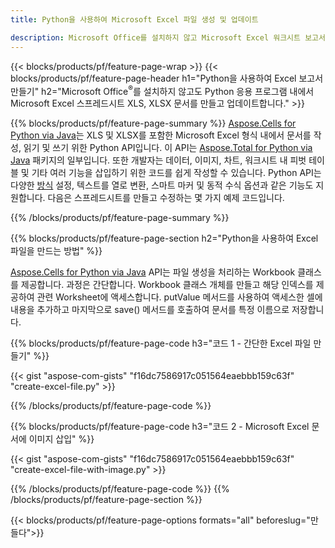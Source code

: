 ```yaml
---
title: Python을 사용하여 Microsoft Excel 파일 생성 및 업데이트 

description: Microsoft Office를 설치하지 않고 Microsoft Excel 워크시트 보고서 만들기 
---
```


{{< blocks/products/pf/feature-page-wrap >}}
{{< blocks/products/pf/feature-page-header h1="Python을 사용하여 Excel 보고서 만들기" h2="Microsoft Office<sup>&reg;</sup>를 설치하지 않고도 Python 응용 프로그램 내에서 Microsoft Excel 스프레드시트 XLS, XLSX 문서를 만들고 업데이트합니다." >}}

{{% blocks/products/pf/feature-page-summary %}}
[Aspose.Cells for Python via Java](https://products.aspose.com/cells/python-java/)는 XLS 및 XLSX를 포함한 Microsoft Excel 형식 내에서 문서를 작성, 읽기 및 쓰기 위한 Python API입니다. 이 API는 [Aspose.Total for Python via Java](https://products.aspose.com/total/python-java/) 패키지의 일부입니다. 또한 개발자는 데이터, 이미지, 차트, 워크시트 내 피벗 테이블 및 기타 여러 기능을 삽입하기 위한 코드를 쉽게 작성할 수 있습니다. Python API는 다양한 [방식](https://docs.aspose.com/cells/python-java/supported-formula-functions/) 설정, 텍스트를 열로 변환, 스마트 마커 및 동적 수식 옵션과 같은 기능도 지원합니다. 다음은 스프레드시트를 만들고 수정하는 몇 가지 예제 코드입니다.

{{% /blocks/products/pf/feature-page-summary  %}}

{{% blocks/products/pf/feature-page-section  h2="Python을 사용하여 Excel 파일을 만드는 방법" %}}

[Aspose.Cells for Python via Java](https://products.aspose.com/cells/python-java/) API는 파일 생성을 처리하는 Workbook 클래스를 제공합니다. 과정은 간단합니다. Workbook 클래스 개체를 만들고 해당 인덱스를 제공하여 관련 Worksheet에 액세스합니다. putValue 메서드를 사용하여 액세스한 셀에 내용을 추가하고 마지막으로 save() 메서드를 호출하여 문서를 특정 이름으로 저장합니다.

{{% blocks/products/pf/feature-page-code h3="코드 1 - 간단한 Excel 파일 만들기" %}}

{{< gist "aspose-com-gists" "f16dc7586917c051564eaebbb159c63f" "create-excel-file.py" >}}

{{% /blocks/products/pf/feature-page-code  %}}

{{% blocks/products/pf/feature-page-code h3="코드 2 - Microsoft Excel 문서에 이미지 삽입" %}}

{{< gist "aspose-com-gists" "f16dc7586917c051564eaebbb159c63f" "create-excel-file-with-image.py" >}}

{{% /blocks/products/pf/feature-page-code  %}}
{{% /blocks/products/pf/feature-page-section %}}

{{< blocks/products/pf/feature-page-options formats="all" beforeslug="만들다">}}